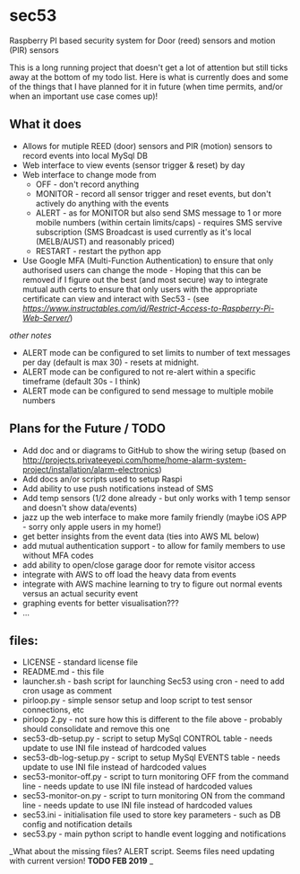 # sec53
Raspberry PI based security system for Door (reed) sensors and motion (PIR) sensors

This is a long running project that doesn't get a lot of attention but still ticks away at the bottom of my todo list. Here is what is currently does and some of the things that I have planned for it in future (when time permits, and/or when an important use case comes up)!

## What it does
* Allows for mutiple REED (door) sensors and PIR (motion) sensors to record events into local MySql DB
* Web interface to view events (sensor trigger & reset) by day
* Web interface to change mode from 
  * OFF - don't record anything
  * MONITOR - record all sensor trigger and reset events, but don't actively do anything with the events
  * ALERT - as for MONITOR but also send SMS message to 1 or more mobile numbers (within certain limits/caps) - requires SMS servive subscription (SMS Broadcast is used currently as it's local (MELB/AUST) and reasonably priced)
  * RESTART - restart the python app
* Use Google MFA (Multi-Function Authentication) to ensure that only authorised users can change the mode - Hoping that this can be removed if I figure out the best (and most secure) way to integrate mutual auth certs to ensure that only users with the appropriate certificate can view and interact with Sec53 - (see _https://www.instructables.com/id/Restrict-Access-to-Raspberry-Pi-Web-Server/_)

_other notes_
* ALERT mode can be configured to set limits to number of text messages per day (default is max 30) - resets at midnight.
* ALERT mode can be configured to not re-alert within a specific timeframe (default 30s - I think)
* ALERT mode can be configured to send message to multiple mobile numbers

## Plans for the Future / TODO
* Add doc and or diagrams to GitHub to show the wiring setup (based on http://projects.privateeyepi.com/home/home-alarm-system-project/installation/alarm-electronics)
* Add docs an/or scripts used to setup Raspi
* Add ability to use push notifications instead of SMS
* Add temp sensors (1/2 done already - but only works with 1 temp sensor and doesn't show data/events)
* jazz up the web interface to make more family friendly (maybe iOS APP - sorry only apple users in my home!)
* get better insights from the event data (ties into AWS ML below)
* add mutual authentication support - to allow for family members to use without MFA codes
* add ability to open/close garage door for remote visitor access
* integrate with AWS to off load the heavy data from events
* integrate with AWS machine learning to try to figure out normal events versus an actual security event
* graphing events for better visualisation???
* ...

## files:
* LICENSE	- standard license file
* README.md	- this file
* launcher.sh	 - bash script for launching Sec53 using cron - need to add cron usage as comment
* pirloop.py	- simple sensor setup and loop script to test sensor connections, etc
* pirloop 2.py	- not sure how this is different to the file above - probably should consolidate and remove this one
* sec53-db-setup.py	- script to setup MySql CONTROL table - needs update to use INI file instead of hardcoded values
* sec53-db-log-setup.py - script to setup MySql EVENTS table - needs update to use INI file instead of hardcoded values
* sec53-monitor-off.py	- script to turn monitoring OFF from the command line  - needs update to use INI file instead of hardcoded values
* sec53-monitor-on.py	- script to turn monitoring ON from the command line  - needs update to use INI file instead of hardcoded values
* sec53.ini	- initialisation file used to store key parameters - such as DB config and notification details
* sec53.py	 - main python script to handle event logging and notifications

_What about the missing files? ALERT script. Seems files need updating with current version! **TODO FEB 2019** _

